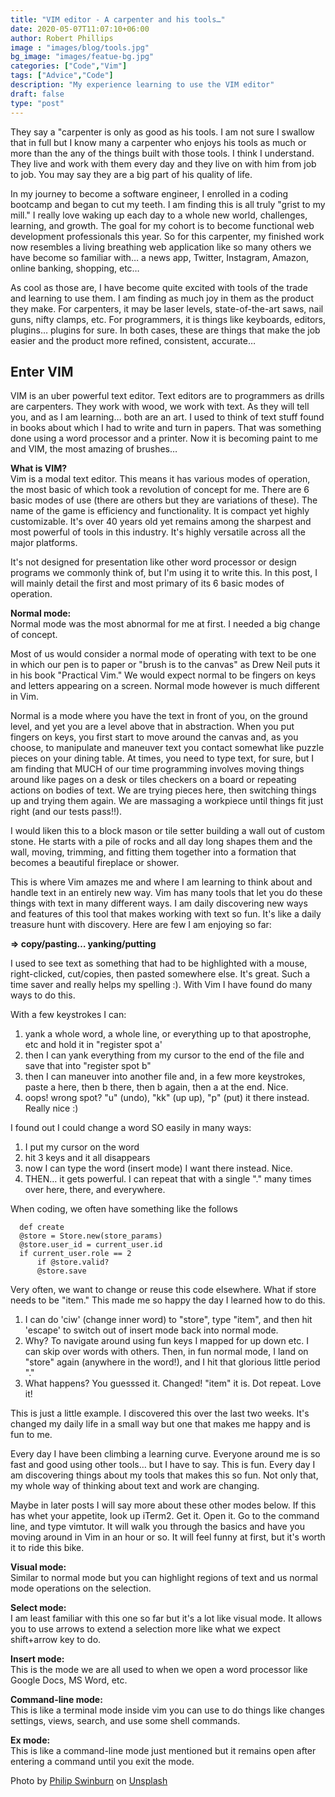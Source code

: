 ```yaml
---
title: "VIM editor - A carpenter and his tools…"
date: 2020-05-07T11:07:10+06:00
author: Robert Phillips
image : "images/blog/tools.jpg"
bg_image: "images/featue-bg.jpg"
categories: ["Code","Vim"]
tags: ["Advice","Code"]
description: "My experience learning to use the VIM editor"
draft: false
type: "post"
---
```



They say a "carpenter is only as good as his tools. I am not sure I swallow that in full but I know many a carpenter who enjoys his tools as much or more than the any of the things built with those tools. I think I understand. They live and work with them every day and they live on with him from job to job. You may say they are a big part of his quality of life.  

In my journey to become a software engineer, I enrolled in a coding bootcamp and began to cut my teeth. I am finding this is all truly "grist to my mill." I really love waking up each day to a whole new world, challenges, learning, and growth. The goal for my cohort is to become functional web development professionals this year. So for this carpenter, my finished work now resembles a living breathing web application like so many others we have become so familiar with… a news app, Twitter, Instagram, Amazon, online banking, shopping, etc…  

As cool as those are, I have become quite excited with tools of the trade and learning to use them. I am finding as much joy in them as the product they make. For carpenters, it may be laser levels, state-of-the-art saws, nail guns, nifty clamps, etc. For programmers, it is things like keyboards, editors, plugins… plugins for sure. In both cases, these are things that make the job easier and the product more refined, consistent, accurate…  

## Enter VIM
VIM is an uber powerful text editor. Text editors are to programmers as drills are carpenters. They work with wood, we work with text. As they will tell you, and as I am learning… both are an art. I used to think of text stuff found in books about which I had to write and turn in papers. That was something done using a word processor and a printer. Now it is becoming paint to me and VIM, the most amazing of brushes…  

**What is VIM?**  
Vim is a modal text editor. This means it has various modes of operation, the most basic of which took a revolution of concept for me. There are 6 basic modes of use (there are others but they are variations of these). The name of the game is efficiency and functionality. It is compact yet highly customizable. It's over 40 years old yet remains among the sharpest and most powerful of tools in this industry. It's highly versatile across all the major platforms.  

It's not designed for presentation like other word processor or design programs we commonly think of, but I'm using it to write this. In this post, I will mainly detail the first and most primary of its 6 basic modes of operation.  

**Normal mode:**  
Normal mode was the most abnormal for me at first. I needed a big change of concept.  

Most of us would consider a normal mode of operating with text to be one in which our pen is to paper or "brush is to the canvas" as Drew Neil puts it in his book "Practical Vim." We would expect normal to be fingers on keys and letters appearing on a screen. Normal mode however is much different in Vim.  

Normal is a mode where you have the text in front of you, on the ground level, and yet you are a level above that in abstraction. When you put fingers on keys, you first start to move around the canvas and, as you choose, to manipulate and maneuver text you contact somewhat like puzzle pieces on your dining table. At times, you need to type text, for sure, but I am finding that MUCH of our time programming involves moving things around like pages on a desk or tiles checkers on a board or repeating actions on bodies of text. We are trying pieces here, then switching things up and trying them again. We are massaging a workpiece until things fit just right (and our tests pass!!).  

I would liken this to a block mason or tile setter building a wall out of custom stone. He starts with a pile of rocks and all day long shapes them and the wall, moving, trimming, and fitting them together into a formation that becomes a beautiful fireplace or shower.  

This is where Vim amazes me and where I am learning to think about and handle text in an entirely new way. Vim has many tools that let you do these things with text in many different ways. I am daily discovering new ways and features of this tool that makes working with text so fun. It's like a daily treasure hunt with discovery. Here are few I am enjoying so far:  

**=> copy/pasting… yanking/putting**  

I used to see text as something that had to be highlighted with a mouse, right-clicked, cut/copies, then pasted somewhere else. It's great. Such a time saver and really helps my spelling :). With Vim I have found do many ways to do this.  

With a few keystrokes I can:
1. yank a whole word, a whole line, or everything up to that apostrophe, etc and hold it in "register spot a'
2. then I can yank everything from my cursor to the end of the file and save that into "register spot b"
3. then I can maneuver into another file and, in a few more keystrokes, paste a here, then b there, then b again, then a at the end. Nice.
4. oops! wrong spot? "u" (undo), "kk" (up up), "p" (put) it there instead. Really nice :)

I found out I could change a word SO easily in many ways:  
1. I put my cursor on the word
2. hit 3 keys and it all disappears
3. now I can type the word (insert mode) I want there instead. Nice.
4. THEN… it gets powerful. I can repeat that with a single "." many times over here, there, and everywhere.

When coding, we often have something like the follows
```
  def create
  @store = Store.new(store_params)
  @store.user_id = current_user.id
  if current_user.role == 2
      if @store.valid?
      @store.save
```
Very often, we want to change or reuse this code elsewhere. What if store needs to be "item." This made me so happy the day I learned how to do this.
1. I can do 'ciw' (change inner word) to "store", type "item", and then hit 'escape' to switch out of insert mode back into normal mode.
2. Why? To navigate around using fun keys I mapped for up down etc. I can skip over words with others. Then, in fun normal mode, I land on "store" again (anywhere in the word!), and I hit that glorious little period "."
3. What happens? You guesssed it. Changed! "item" it is. Dot repeat. Love it!

This is just a little example. I discovered this over the last two weeks. It's changed my daily life in a small way but one that makes me happy and is fun to me.  

Every day I have been climbing a learning curve. Everyone around me is so fast and good using other tools… but I have to say. This is fun. Every day I am discovering things about my tools that makes this so fun. Not only that, my whole way of thinking about text and work are changing.  

Maybe in later posts I will say more about these other modes below. If this has whet your appetite, look up iTerm2. Get it. Open it. Go to the command line, and type vimtutor. It will walk you through the basics and have you moving around in Vim in an hour or so. It will feel funny at first, but it's worth it to ride this bike.  

**Visual mode:**  
Similar to normal mode but you can highlight regions of text and us normal mode operations on the selection.  

**Select mode:**  
I am least familiar with this one so far but it's a lot like visual mode. It allows you to use arrows to extend a selection more like what we expect shift+arrow key to do.  

**Insert mode:**  
This is the mode we are all used to when we open a word processor like Google Docs, MS Word, etc.  

**Command-line mode:**  
This is like a terminal mode inside vim you can use to do things like changes settings, views, search, and use some shell commands.  

**Ex mode:**  
This is like a command-line mode just mentioned but it remains open after entering a command until you exit the mode.


Photo by [Philip Swinburn](https://unsplash.com/@pjswinburn?utm_source=unsplash&amp;utm_medium=referral&amp;utm_content=creditCopyText) on [Unsplash](https://unsplash.com/s/photos/woodworking?utm_source=unsplash&amp;utm_medium=referral&amp;utm_content=creditCopyText)